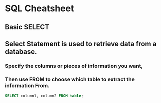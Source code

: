 # SQL Cheatsheet

## Basic SELECT

## Select Statement is used to retrieve data from a database.

### Specify the columns or pieces of information you want,

### Then use FROM to choose which table to extract the information From.

```sql
SELECT column1, column2 FROM table;
```
